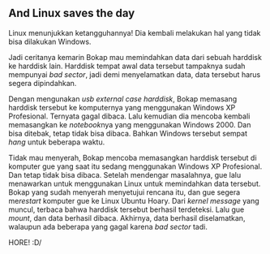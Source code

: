 ## And Linux saves the day

Linux menunjukkan ketangguhannya! Dia kembali melakukan hal yang tidak bisa dilakukan Windows.

Jadi ceritanya kemarin Bokap mau memindahkan data dari sebuah harddisk ke harddisk lain. Harddisk tempat awal data tersebut tampaknya sudah mempunyai *bad sector*, jadi demi menyelamatkan data, data tersebut harus segera dipindahkan.

Dengan mengunakan *usb external case harddisk*, Bokap memasang harddisk tersebut ke komputernya yang menggunakan Windows XP Profesional. Ternyata gagal dibaca. Lalu kemudian dia mencoba kembali memasangkan ke *notebook*nya yang menggunakan Windows 2000. Dan bisa ditebak, tetap tidak bisa dibaca. Bahkan Windows tersebut sempat *hang* untuk beberapa waktu.

Tidak mau menyerah, Bokap mencoba memasangkan harddisk tersebut di komputer gue yang saat itu sedang menggunakan Windows XP Profesional. Dan tetap tidak bisa dibaca. Setelah mendengar masalahnya, gue lalu menawarkan untuk menggunakan Linux untuk memindahkan data tersebut. Bokap yang sudah menyerah menyetujui rencana itu, dan gue segera me*restart* komputer gue ke Linux Ubuntu Hoary. Dari *kernel message* yang muncul, terbaca bahwa harddisk tersebut berhasil terdeteksi. Lalu gue *mount*, dan data berhasil dibaca. Akhirnya, data berhasil diselamatkan, walaupun ada beberapa yang gagal karena *bad sector* tadi.

HORE! :D/

<!-- {"time": "2005-07-12 12:39:19", "title": "And Linux saves the day"} -->
